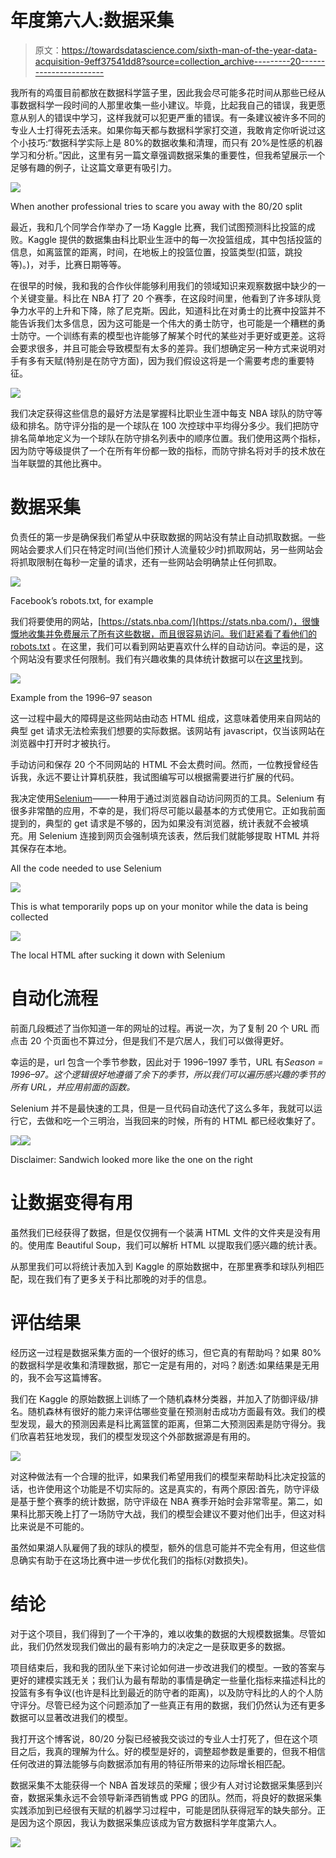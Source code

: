 # 年度第六人:数据采集

> 原文：<https://towardsdatascience.com/sixth-man-of-the-year-data-acquisition-9eff37541dd8?source=collection_archive---------20----------------------->

我所有的鸡蛋目前都放在数据科学篮子里，因此我会尽可能多花时间从那些已经从事数据科学一段时间的人那里收集一些小建议。毕竟，比起我自己的错误，我更愿意从别人的错误中学习，这样我就可以犯更严重的错误。有一条建议被许多不同的专业人士打得死去活来。如果你每天都与数据科学家打交道，我敢肯定你听说过这个小技巧:“数据科学实际上是 80%的数据收集和清理，而只有 20%是性感的机器学习和分析。”因此，这里有另一篇文章强调数据采集的重要性，但我希望展示一个足够有趣的例子，让这篇文章更有吸引力。

![](img/be72ac8dce5291c73621a8d6d364189b.png)

When another professional tries to scare you away with the 80/20 split

最近，我和几个同学合作举办了一场 Kaggle 比赛，我们试图预测科比投篮的成败。Kaggle 提供的数据集由科比职业生涯中的每一次投篮组成，其中包括投篮的信息，如离篮筐的距离，时间，在地板上的投篮位置，投篮类型(扣篮，跳投等)。)，对手，比赛日期等等。

在很早的时候，我和我的合作伙伴能够利用我们的领域知识来观察数据中缺少的一个关键变量。科比在 NBA 打了 20 个赛季，在这段时间里，他看到了许多球队竞争力水平的上升和下降，除了尼克斯。因此，知道科比在对勇士的比赛中投篮并不能告诉我们太多信息，因为这可能是一个伟大的勇士防守，也可能是一个糟糕的勇士防守。一个训练有素的模型也许能够了解某个时代的某些对手更好或更差。这将会要求很多，并且可能会导致模型有太多的差异。我们想确定另一种方式来说明对手有多有天赋(特别是在防守方面)，因为我们假设这将是一个需要考虑的重要特征。

![](img/6e164b09e634ae9e0953b95d3bb5b91b.png)

我们决定获得这些信息的最好方法是掌握科比职业生涯中每支 NBA 球队的防守等级和排名。防守评分指的是一个球队在 100 次控球中平均得分多少。我们把防守排名简单地定义为一个球队在防守排名列表中的顺序位置。我们使用这两个指标，因为防守等级提供了一个在所有年份都一致的指标，而防守排名将对手的技术放在当年联盟的其他比赛中。

# 数据采集

负责任的第一步是确保我们希望从中获取数据的网站没有禁止自动抓取数据。一些网站会要求人们只在特定时间(当他们预计人流量较少时)抓取网站，另一些网站会将抓取限制在每秒一定量的请求，还有一些网站会明确禁止任何抓取。

![](img/e5b3f9a925848e70e3c3230afef31406.png)

Facebook’s robots.txt, for example

我们将要使用的网站，[https://stats.nba.com/](https://stats.nba.com/)，很慷慨地收集并免费展示了所有这些数据，而且很容易访问。我们赶紧看了看他们的 [robots.txt](https://stats.nba.com/robots.txt) 。在这里，我们可以看到网站更喜欢什么样的自动访问。幸运的是，这个网站没有要求任何限制。我们有兴趣收集的具体统计数据可以在[这里](https://stats.nba.com/teams/defense/?sort=DEF_RATING&dir=-1&Season=1996-97&SeasonType=Regular%20Season)找到。

![](img/60884ce70b691ed81261ed22e8697d39.png)

Example from the 1996–97 season

这一过程中最大的障碍是这些网站由动态 HTML 组成，这意味着使用来自网站的典型 get 请求无法检索我们想要的实际数据。该网站有 javascript，仅当该网站在浏览器中打开时才被执行。

手动访问和保存 20 个不同网站的 HTML 不会太费时间。然而，一位教授曾经告诉我，永远不要让计算机获胜，我试图编写可以根据需要进行扩展的代码。

我决定使用[Selenium](https://www.seleniumhq.org/)——一种用于通过浏览器自动访问网页的工具。Selenium 有很多非常酷的应用，不幸的是，我们将尽可能以最基本的方式使用它。正如我前面提到的，典型的 get 请求是不够的，因为如果没有浏览器，统计表就不会被填充。用 Selenium 连接到网页会强制填充该表，然后我们就能够提取 HTML 并将其保存在本地。

All the code needed to use Selenium

![](img/ac30a1b5d270b365fba9ca7c5af3ad39.png)

This is what temporarily pops up on your monitor while the data is being collected

![](img/5f1b20c48836778d52f7e60935907e8b.png)

The local HTML after sucking it down with Selenium

# 自动化流程

前面几段概述了当你知道一年的网址的过程。再说一次，为了复制 20 个 URL 而点击 20 个页面也不算过分，但是我们不是穴居人，我们可以做得更好。

幸运的是，url 包含一个季节参数，因此对于 1996–1997 季节，URL 有*Season = 1996–97。这个逻辑很好地遵循了余下的季节，所以我们可以遍历感兴趣的季节的所有 URL，并应用前面的函数。*

Selenium 并不是最快速的工具，但是一旦代码自动迭代了这么多年，我就可以运行它，去做和吃一个三明治，当我回来的时候，所有的 HTML 都已经收集好了。

![](img/801407bd2abbf84c044cc8fd878923fe.png)![](img/8ab40be08d0943d109355afc612354c5.png)

Disclaimer: Sandwich looked more like the one on the right

# 让数据变得有用

虽然我们已经获得了数据，但是仅仅拥有一个装满 HTML 文件的文件夹是没有用的。使用库 Beautiful Soup，我们可以解析 HTML 以提取我们感兴趣的统计表。

从那里我们可以将统计表加入到 Kaggle 的原始数据中，在那里赛季和球队列相匹配，现在我们有了更多关于科比那晚的对手的信息。

# 评估结果

经历这一过程是数据采集方面的一个很好的练习，但它真的有帮助吗？如果 80%的数据科学是收集和清理数据，那它一定是有用的，对吗？剧透:如果结果是无用的，我不会写这篇博客。

我们在 Kaggle 的原始数据上训练了一个随机森林分类器，并加入了防御评级/排名。随机森林有很好的能力来评估哪些变量在预测射击成功方面最有效。我们的模型发现，最大的预测因素是科比离篮筐的距离，但第二大预测因素是防守得分。我们欣喜若狂地发现，我们的模型发现这个外部数据源是有用的。

![](img/3cdf357b033e985820b2929325c5d689.png)

对这种做法有一个合理的批评，如果我们希望用我们的模型来帮助科比决定投篮的话，也许使用这个功能是不切实际的。这是真实的，有两个原因:首先，防守评级是基于整个赛季的统计数据，防守评级在 NBA 赛季开始时会非常零星。第二，如果科比那天晚上打了一场防守大战，我们的模型会建议不要对他们出手，但这对科比来说是不可能的。

虽然如果湖人队雇佣了我的球队的模型，额外的信息可能并不完全有用，但这些信息确实有助于在这场比赛中进一步优化我们的指标(对数损失)。

# 结论

对于这个项目，我们得到了一个干净的，难以收集的数据的大规模数据集。尽管如此，我们仍然发现我们做出的最有影响力的决定之一是获取更多的数据。

项目结束后，我和我的团队坐下来讨论如何进一步改进我们的模型。一致的答案与更好的建模实践无关；我们认为最有帮助的事情是确定一些量化指标来描述科比的投篮有多有争议(也许是科比到最近的防守者的距离)，以及防守科比的人的个人防守评分。尽管已经为这个问题添加了一些真正有用的数据，我们仍然认为还有更多数据可以显著改进我们的模型。

我打开这个博客说，80/20 分裂已经被我交谈过的专业人士打死了，但在这个项目之后，我真的理解为什么。好的模型是好的，调整超参数是重要的，但我不相信任何改进的算法能够与向数据添加有用的特征所带来的边际增长相匹配。

数据采集不太能获得一个 NBA 首发球员的荣耀；很少有人对讨论数据采集感到兴奋，数据采集永远不会领导新泽西销售或 PPG 的团队。然而，将良好的数据采集实践添加到已经很有天赋的机器学习过程中，可能是团队获得冠军的缺失部分。正是因为这个原因，我认为数据采集应该成为官方数据科学年度第六人。

![](img/cb1a9fb93522075b5817e4a766326bc2.png)